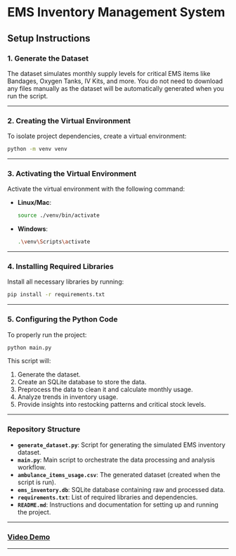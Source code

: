 # EMS Inventory Management System

## Setup Instructions

### 1. Generate the Dataset
The dataset simulates monthly supply levels for critical EMS items like Bandages, Oxygen Tanks, IV Kits, and more. You do not need to download any files manually as the dataset will be automatically generated when you run the script.

---

### 2. Creating the Virtual Environment
To isolate project dependencies, create a virtual environment:

```bash
python -m venv venv
```

---

### 3. Activating the Virtual Environment
Activate the virtual environment with the following command:

- **Linux/Mac**:
  ```bash
  source ./venv/bin/activate
  ```

- **Windows**:
  ```bash
  .\venv\Scripts\activate
  ```

---

### 4. Installing Required Libraries
Install all necessary libraries by running:

```bash
pip install -r requirements.txt
```

---

### 5. Configuring the Python Code
To properly run the project:

```bash
python main.py
```
This script will:

1. Generate the dataset.
2. Create an SQLite database to store the data.
3. Preprocess the data to clean it and calculate monthly usage.
4. Analyze trends in inventory usage.
5. Provide insights into restocking patterns and critical stock levels.

---

### Repository Structure
- **`generate_dataset.py`**: Script for generating the simulated EMS inventory dataset.
- **`main.py`**: Main script to orchestrate the data processing and analysis workflow.
- **`ambulance_items_usage.csv`**: The generated dataset (created when the script is run).
- **`ems_inventory.db`**: SQLite database containing raw and processed data.
- **`requirements.txt`**: List of required libraries and dependencies.
- **`README.md`**: Instructions and documentation for setting up and running the project.

---

### [Video Demo](https://youtu.be/lp-1MZSP1J8)

---
